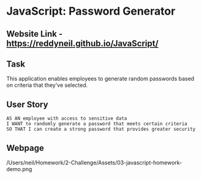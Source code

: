 # JavaScript: Password Generator

## Website Link - https://reddyneil.github.io/JavaScript/
## Task

This application enables employees to generate random passwords based on criteria that they’ve selected.

## User Story

```
AS AN employee with access to sensitive data
I WANT to randomly generate a password that meets certain criteria
SO THAT I can create a strong password that provides greater security
```
## Webpage

/Users/neil/Homework/2-Challenge/Assets/03-javascript-homework-demo.png
